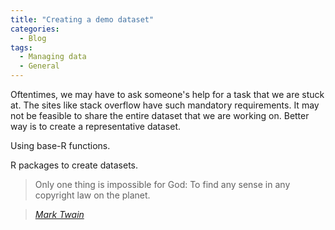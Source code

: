 ```yaml
---
title: "Creating a demo dataset"
categories:
  - Blog
tags:
  - Managing data
  - General
---
```


Oftentimes, we may have to ask someone's help for a task that we are stuck at. The sites like stack overflow have such mandatory requirements. It may not be feasible to share the entire dataset that we are working on. Better way is to create a representative dataset.

Using base-R functions.

R packages to create datasets.




> Only one thing is impossible for God: To find any sense in any copyright law on the planet.
  
> <cite><a href="http://www.brainyquote.com/quotes/quotes/m/marktwain163473.html">Mark Twain</a></cite>
